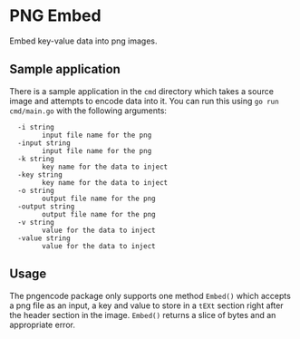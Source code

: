 # PNG Embed

Embed key-value data into png images.

## Sample application

There is a sample application in the `cmd` directory which takes a source image and attempts to encode data into it. You can run this using `go run cmd/main.go` with the following arguments:

```
  -i string
        input file name for the png
  -input string
        input file name for the png
  -k string
        key name for the data to inject
  -key string
        key name for the data to inject
  -o string
        output file name for the png
  -output string
        output file name for the png
  -v string
        value for the data to inject
  -value string
        value for the data to inject
```

## Usage

The pngencode package only supports one method `Embed()` which accepts a png file as an input, a key and value to store in a `tEXt` section right after the header section in the image. `Embed()` returns a slice of bytes and an appropriate error.

